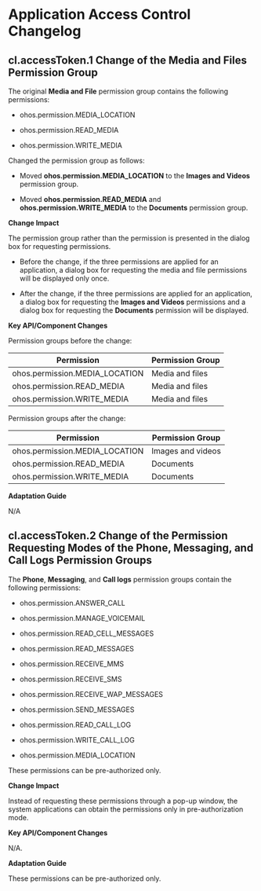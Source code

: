 # Application Access Control Changelog


## cl.accessToken.1 Change of the Media and Files Permission Group

The original **Media and File** permission group contains the following permissions:

- ohos.permission.MEDIA_LOCATION

- ohos.permission.READ_MEDIA

- ohos.permission.WRITE_MEDIA

Changed the permission group as follows:

- Moved **ohos.permission.MEDIA_LOCATION** to the **Images and Videos** permission group.

- Moved **ohos.permission.READ_MEDIA** and **ohos.permission.WRITE_MEDIA** to the **Documents** permission group.

**Change Impact**

The permission group rather than the permission is presented in the dialog box for requesting permissions.

- Before the change, if the three permissions are applied for an application, a dialog box for requesting the media and file permissions will be displayed only once.

- After the change, if the three permissions are applied for an application, a dialog box for requesting the **Images and Videos** permissions and a dialog box for requesting the **Documents** permission will be displayed.

**Key API/Component Changes**

Permission groups before the change:

| Permission  | Permission Group                        |
| -------- | -------- |
| ohos.permission.MEDIA_LOCATION | Media and files| 
| ohos.permission.READ_MEDIA | Media and files| 
| ohos.permission.WRITE_MEDIA | Media and files| 

Permission groups after the change:

| Permission  | Permission Group                        |
| -------- | -------- |
| ohos.permission.MEDIA_LOCATION | Images and videos| 
| ohos.permission.READ_MEDIA | Documents| 
| ohos.permission.WRITE_MEDIA | Documents| 

**Adaptation Guide**

N/A


## cl.accessToken.2 Change of the Permission Requesting Modes of the Phone, Messaging, and Call Logs Permission Groups

The **Phone**, **Messaging**, and **Call logs** permission groups contain the following permissions:

- ohos.permission.ANSWER_CALL

- ohos.permission.MANAGE_VOICEMAIL

- ohos.permission.READ_CELL_MESSAGES

- ohos.permission.READ_MESSAGES

- ohos.permission.RECEIVE_MMS

- ohos.permission.RECEIVE_SMS

- ohos.permission.RECEIVE_WAP_MESSAGES

- ohos.permission.SEND_MESSAGES

- ohos.permission.READ_CALL_LOG

- ohos.permission.WRITE_CALL_LOG

- ohos.permission.MEDIA_LOCATION

These permissions can be pre-authorized only.

**Change Impact**

Instead of requesting these permissions through a pop-up window, the system applications can obtain the permissions only in pre-authorization mode.

**Key API/Component Changes**

N/A.

**Adaptation Guide**

These permissions can be pre-authorized only.
